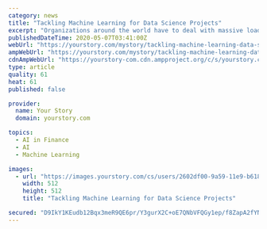 ```yaml
---
category: news
title: "Tackling Machine Learning for Data Science Projects"
excerpt: "Organizations around the world have to deal with massive loads of data every day to run their businesses successfully. These vast amounts of data are called “big data.” Dealing with big data efficiently by manual means is a huge,"
publishedDateTime: 2020-05-07T03:41:00Z
webUrl: "https://yourstory.com/mystory/tackling-machine-learning-data-science-project"
ampWebUrl: "https://yourstory.com/mystory/tackling-machine-learning-data-science-project/amp"
cdnAmpWebUrl: "https://yourstory-com.cdn.ampproject.org/c/s/yourstory.com/mystory/tackling-machine-learning-data-science-project/amp"
type: article
quality: 61
heat: 61
published: false

provider:
  name: Your Story
  domain: yourstory.com

topics:
  - AI in Finance
  - AI
  - Machine Learning

images:
  - url: "https://images.yourstory.com/cs/users/2602df00-9a59-11e9-b618-457088a95981/profile_image_1561804329506.jpg"
    width: 512
    height: 512
    title: "Tackling Machine Learning for Data Science Projects"

secured: "D9IkY1KEudb12Bqx3meR9QE6pr/Y3gurX2C+oE7QNbVFQGy1ep/f8ZapA2fYNUAX1kgV7CuDvlCF+PQS5d7D6CMszk3Jwja7SzF7GCpMeF1mwniAfnN0tz5vl+tZdxmuJPrBtE1DnKyksl/58CRYCsux4seEzVFMpAa4YoEmySDxa/NL5u+DD15VKHChvrXsDiaCLr8diQSkta1vvAJMlZqzPfSsEuPikw7we4qfYZROK64KkoMtHxP9ZUBPHiSmx6rs6vzElCHHXnISSyMQXdY3kOuDQtOlDOtFFw/66mk4zJzZbJkVs2KuvvfrSuQ6;YF1bFD+pShUbFbUyQmw4wQ=="
---
```


